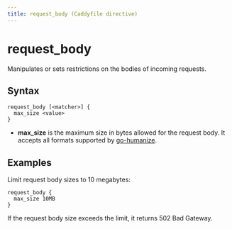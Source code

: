 ```yaml
---
title: request_body (Caddyfile directive)
---
```


# request_body

Manipulates or sets restrictions on the bodies of incoming requests.


## Syntax

```caddy-d
request_body [<matcher>] {
  max_size <value>
}
```

- **max_size** is the maximum size in bytes allowed for the request body. It accepts all formats supported by [go-humanize](https://github.com/dustin/go-humanize/blob/master/bytes.go).


## Examples

Limit request body sizes to 10 megabytes:

```caddy-d
request_body {
  max_size 10MB
}
```

If the request body size exceeds the limit, it returns 502 Bad Gateway.
